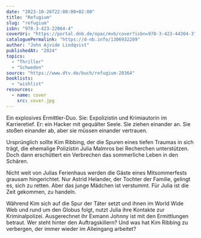 ```yaml
---
date: "2023-10-26T22:00:00+02:00"
title: "Refugium"
slug: "refugium"
isbn: "978-3-423-22064-4"
coverUri: "https://portal.dnb.de/opac/mvb/cover?isbn=978-3-423-44304-3"
cataloguePermalink: "https://d-nb.info/1306932289"
author: "John Ajvide Lindqvist"
publishedAt: "2024"
topics:
  - "Thriller"
  - "Schweden"
source: "https://www.dtv.de/buch/refugium-28364"
booklists:
  - "wishlist"
resources:
  - name: cover
    src: cover.jpg
---
```

Ein explosives Ermittler-Duo. Sie: Expolizistin und Krimiautorin im
Karrieretief. Er: ein Hacker mit gequälter Seele. Sie ziehen einander an. Sie
stoßen einander ab, aber sie müssen einander vertrauen.

Ursprünglich sollte Kim Ribbing, der die Spuren eines tiefen Traumas in sich
trägt, die ehemalige Polizistin Julia Malmros bei Recherchen unterstützen. Doch
dann erschüttert ein Verbrechen das sommerliche Leben in den Schären.

Nicht weit von Julias Ferienhaus werden die Gäste eines Mitsommerfests grausam
hingerichtet. Nur Astrid Helander, der Tochter der Familie, gelingt es, sich
zu retten. Aber das junge Mädchen ist verstummt. Für Julia ist die Zeit
gekommen, zu handeln.

Während Kim sich auf die Spur der Täter setzt und ihnen im World Wide Web und
rund um den Globus folgt, nutzt Julia ihre Kontakte zur Kriminalpolizei.
Ausgerechnet ihr Exmann Johnny ist mit den Ermittlungen betraut. Wer steht
hinter den Auftragskillern? Und was hat Kim Ribbing zu verbergen, der immer
wieder im Alleingang arbeitet?